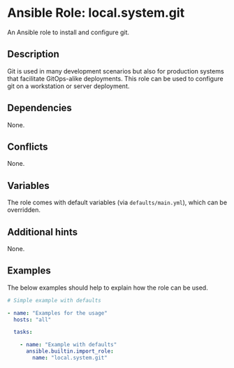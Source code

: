# Ansible Role: local.system.git
An Ansible role to install and configure git.

## Description
Git is used in many development scenarios but also for production systems that facilitate GitOps-alike deployments. This role can be used to configure git on a workstation or server deployment.

## Dependencies
None.

## Conflicts
None.

## Variables
The role comes with default variables (via `defaults/main.yml`), which can be overridden.

## Additional hints
None.

## Examples
The below examples should help to explain how the role can be used.

```yaml
# Simple example with defaults

- name: "Examples for the usage"
  hosts: "all"

  tasks:

    - name: "Example with defaults"
      ansible.builtin.import_role:
        name: "local.system.git"
```

